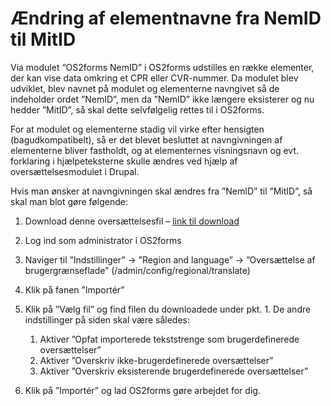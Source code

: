 # Ændring af elementnavne fra NemID til MitID

Via modulet “OS2forms NemID” i OS2forms udstilles en række elementer, der kan vise data omkring et CPR eller CVR-nummer. Da modulet blev udviklet, blev navnet på modulet og elementerne navngivet så de indeholder ordet ”NemID”, men da ”NemID” ikke længere eksisterer og nu hedder ”MitID”, så skal dette selvfølgelig rettes til i OS2forms.

For at modulet og elementerne stadig vil virke efter hensigten (bagudkompatibelt), så er det blevet besluttet at navngivningen af elementerne bliver fastholdt, og at elementernes visningsnavn og evt. forklaring i hjælpeteksterne skulle ændres ved hjælp af oversættelsesmodulet i Drupal.

Hvis man ønsker at navngivningen skal ændres fra ”NemID” til ”MitID”, så skal man blot gøre følgende:

1. Download denne oversættelsesfil – [link til download](assets/translation-from-NemID-to-MitID.po)
2. Log ind som administrator i OS2forms
3. Naviger til ”Indstillinger” -> ”Region and language” -> ”Oversættelse af brugergrænseflade” (/admin/config/regional/translate)
4. Klik på fanen ”Importér”
5. Klik på ”Vælg fil” og find filen du downloadede under pkt. 1. De andre indstillinger på siden skal være således:

   1. Aktiver ”Opfat importerede tekststrenge som brugerdefinerede oversættelser”
   2. Aktiver ”Overskriv ikke-brugerdefinerede oversættelser”
   3. Aktiver ”Overskriv eksisterende brugerdefinerede oversættelser”

6. Klik på ”Importér” og lad OS2forms gøre arbejdet for dig.
